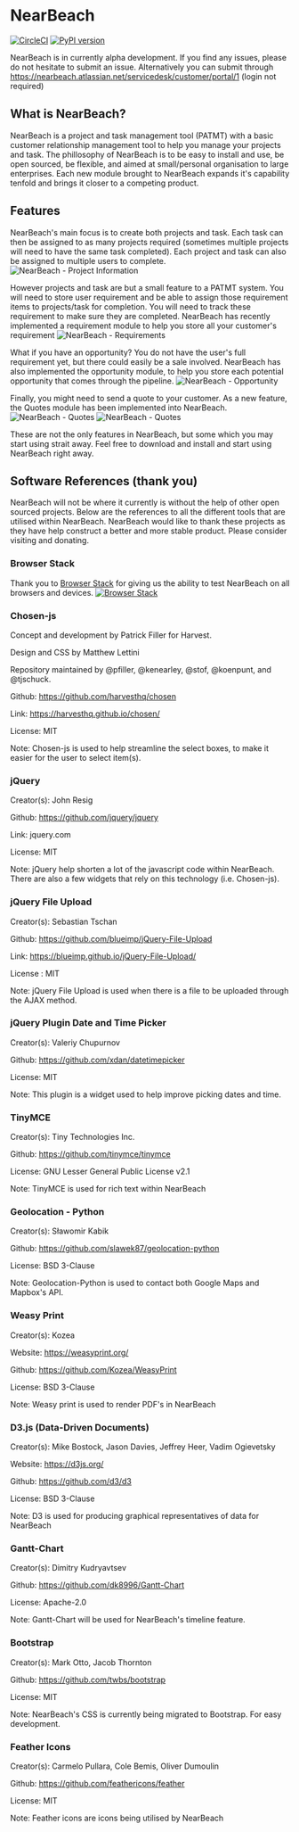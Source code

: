 # NearBeach
[![CircleCI](https://circleci.com/gh/robotichead/NearBeach.svg?style=shield)](https://circleci.com/gh/robotichead/NearBeach)
[![PyPI version](https://badge.fury.io/py/NearBeach.svg)](https://badge.fury.io/py/NearBeach)

NearBeach is in currently alpha development. If you find any issues, please do not hesitate to submit an issue. Alternatively you can submit through https://nearbeach.atlassian.net/servicedesk/customer/portal/1 (login not required)

## What is NearBeach?
NearBeach is a project and task management tool (PATMT) with a basic customer relationship management tool to help you manage your projects and task. The phillosophy of NearBeach is to be easy to install and use, be open sourced, be flexible, and aimed at small/personal organisation to large enterprises. Each new module brought to NearBeach expands it's capability tenfold and brings it closer to a competing product.

## Features
NearBeach's main focus is to create both projects and task. Each task can then be assigned to as many projects required (sometimes multiple projects will need to have the same task completed). Each project and task can also be assigned to multiple users to complete.
![NearBeach - Project Information](https://github.com/robotichead/Store_Github_Pictures/blob/master/NearBeach%20-%20project%20information.png?raw=true)

However projects and task are but a small feature to a PATMT system. You will need to store user requirement and be able to assign those requirement items to projects/task for completion. You will need to track these requirement to make sure they are completed. NearBeach has recently implemented a requirement module to help you store all your customer's requirement
![NearBeach - Requirements](https://github.com/robotichead/Store_Github_Pictures/blob/master/NearBeach%20-%20Requirements.png?raw=true)

What if you have an opportunity? You do not have the user's full requirement yet, but there could easily be a sale involved. NearBeach has also implemented the opportunity module, to help you store each potential opportunity that comes through the pipeline.
![NearBeach - Opportunity](https://github.com/robotichead/Store_Github_Pictures/blob/master/NearBeach%20-%20Opportunity?raw=true)


Finally, you might need to send a quote to your customer. As a new feature, the Quotes module has been implemented into NearBeach.
![NearBeach - Quotes](https://github.com/robotichead/Store_Github_Pictures/blob/master/NearBeach%20-%20Quote3.png?raw=true)
![NearBeach - Quotes](https://github.com/robotichead/Store_Github_Pictures/blob/master/NearBeach%20-%20Quote1.png?raw=true)

These are not the only features in NearBeach, but some which you may start using strait away. Feel free to download and install and start using NearBeach right away.

## Software References (thank you)

NearBeach will not be where it currently is without the help of other open sourced projects. Below are the references to all the different tools that are utilised within NearBeach. NearBeach would like to thank these projects as they have help construct a better and more stable product. Please consider visiting and donating.

### Browser Stack
Thank you to [Browser Stack](http://browserstack.com/) for giving us the ability to test NearBeach on all browsers and devices.
[![Browser Stack](https://raw.githubusercontent.com/robotichead/Store_Github_Pictures/master/browserstack-logo-600x315.png)](http://browserstack.com/)

### Chosen-js
Concept and development by Patrick Filler for Harvest.

Design and CSS by Matthew Lettini

Repository maintained by @pfiller, @kenearley, @stof, @koenpunt, and @tjschuck.

Github: https://github.com/harvesthq/chosen

Link: https://harvesthq.github.io/chosen/

License: MIT

Note: Chosen-js is used to help streamline the select boxes, to make it easier for the user to select item(s).

### jQuery
Creator(s): John Resig

Github: https://github.com/jquery/jquery

Link: jquery.com

License: MIT

Note: jQuery help shorten a lot of the javascript code within NearBeach. There are also a few widgets that rely on this technology (i.e. Chosen-js).



### jQuery File Upload
Creator(s): Sebastian Tschan

Github: https://github.com/blueimp/jQuery-File-Upload

Link: https://blueimp.github.io/jQuery-File-Upload/

License : MIT

Note: jQuery File Upload is used when there is a file to be uploaded through the AJAX method.



### jQuery Plugin Date and Time Picker
Creator(s): Valeriy Chupurnov

Github: https://github.com/xdan/datetimepicker

License: MIT

Note: This plugin is a widget used to help improve picking dates and time.



### TinyMCE
Creator(s):  Tiny Technologies Inc.

Github: https://github.com/tinymce/tinymce

License: GNU Lesser General Public License v2.1

Note: TinyMCE is used for rich text within NearBeach


### Geolocation - Python
Creator(s): Sławomir Kabik

Github: https://github.com/slawek87/geolocation-python

License: BSD 3-Clause

Note: Geolocation-Python is used to contact both Google Maps and Mapbox's API.



### Weasy Print
Creator(s): Kozea 

Website: https://weasyprint.org/

Github: https://github.com/Kozea/WeasyPrint

License: BSD 3-Clause

Note: Weasy print is used to render PDF's in NearBeach



### D3.js (Data-Driven Documents)
Creator(s): Mike Bostock, Jason Davies, Jeffrey Heer, Vadim Ogievetsky

Website: https://d3js.org/

Github: https://github.com/d3/d3

License: BSD 3-Clause

Note: D3 is used for producing graphical representatives of data for NearBeach




### Gantt-Chart
Creator(s): Dimitry Kudryavtsev

Github: https://github.com/dk8996/Gantt-Chart

License: Apache-2.0

Note: Gantt-Chart will be used for NearBeach's timeline feature.


### Bootstrap
Creator(s): Mark Otto, Jacob Thornton

Github: https://github.com/twbs/bootstrap

License: MIT

Note: NearBeach's CSS is currently being migrated to Bootstrap. For easy development.



### Feather Icons
Creator(s): Carmelo Pullara, Cole Bemis, Oliver Dumoulin

Github: https://github.com/feathericons/feather

License: MIT

Note: Feather icons are icons being utilised by NearBeach

